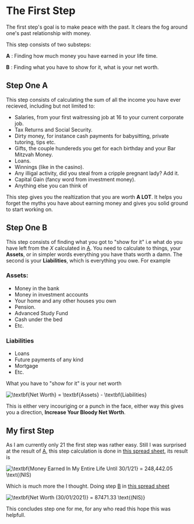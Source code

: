 # The First Step

The first step's goal is to make peace with the past. It clears the fog around one's past relationship with money.

This step consists of two substeps:

**A** : Finding how much money you have earned in your life time. 

**B** : Finding what you have to show for it, what is your net worth.

## Step One A

This step consists of calculating the sum of all the income you have ever recieved, including but not limited to:

- Salaries, from your first waitressing job at 16 to your current corporate job.
- Tax Returns and Social Security.
- Dirty money, for instance cash payments for babysitting, private tutoring, tips etc.
- Gifts, the couple hundereds you get for each birthday and your Bar Mitzvah Money.
- Loans.
- Winnings (like in the casino).
- Any illigal activity, did you steal from a cripple pregnant lady? Add it.
- Capital Gain (fancy word from investment money).
- Anything else you can think of

This step gives you the realtization that you are worth **A LOT**. It helps you forget the myths you have about earning money and gives you solid ground to start working on.

## Step One B

This step consists of finding what you got to "show for it" i.e what do you have left from the *X* calculated in [A](#step-one-a). You need to calculate to things, your **Assets**, or in simpler words everything you have thats worth a damn. The second is your **Liabilities**, which is everything you owe. For example

### Assets:

- Money in the bank
- Money in investment accounts
- Your home and any other houses you own
- Pension.
- Advanced Study Fund
- Cash under the bed
- Etc.

### Liabilities

- Loans
- Future payments of any kind
- Mortgage
- Etc.

What you have to "show for it" is your net worth

![\textbf{Net Worth} = \textbf{Assets} - \textbf{Liabilities}](https://latex.codecogs.com/svg.latex?\Large&space;\textbf{Net-Worth}=\textbf{Assets}-\textbf{Liabilities}) 

This is either very incouriging or a punch in the face, either way this gives you a direction, **Increase Your Bloody Net Worth**.

## My first Step

As I am currently only 21 the first step was rather easy. Still I was surprised at the result of [A](#step-one-a), this step calculation is done in [this spread sheet](Step1A.csv), its result is 

![\textbf{Money Earned In My Entire Life Until 30/1/21} = 248,442.05 \text{(NIS)](https://latex.codecogs.com/svg.latex?\Large&space;\textbf{Money-Earned-In-My-Entire-Life-Until-30/1/21}=248,442.05\text{(NIS)) 

Which is much more the I thought. Doing step [B](#step-one-b) in [this spread sheet](Step1B.csv) 

![\textbf{Net Worth (30/01/2021)} = 87471.33 \text{(NIS)}](https://latex.codecogs.com/svg.latex?\Large&space;\textbf{Net-Worth-(30/01/2021)}=87471.33\text{(NIS)}) 

This concludes step one for me, for any who read this hope this was helpfull.

